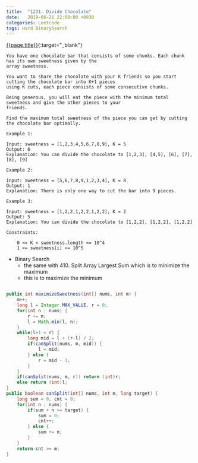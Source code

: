 ```yaml
---
title:  "1231. Divide Chocolate"
date:   2019-06-21 22:08:00 +0930
categories: Leetcode
tags: Hard BinarySearch
---
```


[{{page.title}}](https://leetcode.com/problems/divide-chocolate/){:target="_blank"}

    You have one chocolate bar that consists of some chunks. Each chunk has its own sweetness given by the
    array sweetness.

    You want to share the chocolate with your K friends so you start cutting the chocolate bar into K+1 pieces
    using K cuts, each piece consists of some consecutive chunks.

    Being generous, you will eat the piece with the minimum total sweetness and give the other pieces to your
    friends.

    Find the maximum total sweetness of the piece you can get by cutting the chocolate bar optimally.

    Example 1:

    Input: sweetness = [1,2,3,4,5,6,7,8,9], K = 5
    Output: 6
    Explanation: You can divide the chocolate to [1,2,3], [4,5], [6], [7], [8], [9]

    Example 2:

    Input: sweetness = [5,6,7,8,9,1,2,3,4], K = 8
    Output: 1
    Explanation: There is only one way to cut the bar into 9 pieces.

    Example 3:

    Input: sweetness = [1,2,2,1,2,2,1,2,2], K = 2
    Output: 5
    Explanation: You can divide the chocolate to [1,2,2], [1,2,2], [1,2,2]

    Constraints:

        0 <= K < sweetness.length <= 10^4
        1 <= sweetness[i] <= 10^5

* Binary Search
  - the same with 410. Split Array Largest Sum which is to minimize the maximum
  - this is to maximize the minimum

```java

public int maximizeSweetness(int[] nums, int m) {
    m++;
    long l = Integer.MAX_VALUE, r = 0;
    for(int n : nums) {
        r += n;
        l = Math.min(l, n);
    }
    while(l+1 < r) {
        long mid = l + (r-l) / 2;
        if(canSplit(nums, m, mid)) {
            l = mid;
        } else {
            r = mid - 1;
        }
    }
    if(canSplit(nums, m, r)) return (int)r;
    else return (int)l;
}
public boolean canSplit(int[] nums, int m, long target) {
    long sum = 0, cnt = 0;
    for(int n : nums) {
        if(sum + n >= target) {
            sum = 0;
            cnt++;
        } else {
            sum += n;
        }
    }
    return cnt >= m;
}
```
